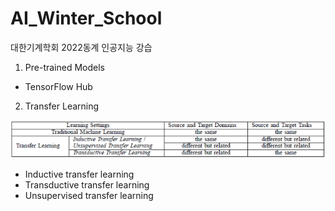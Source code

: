 # AI_Winter_School
대한기계학회 2022동계 인공지능 강습

1. Pre-trained Models
- TensorFlow Hub

2. Transfer Learning

<p align="center">
	<img src="./imgs/image1.png" />
</p>

- Inductive transfer learning
- Transductive transfer learning
- Unsupervised transfer learning
